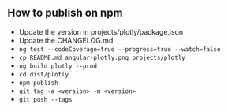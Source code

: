 ## How to publish on npm

* Update the version in projects/plotly/package.json
* Update the CHANGELOG.md
* `ng test --codeCoverage=true --progress=true --watch=false`
* `cp README.md angular-plotly.png projects/plotly`
* `ng build plotly --prod`
* `cd dist/plotly`
* `npm publish`
* `git tag -a <version> -m <version>`
* `git push --tags`
